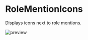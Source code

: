 # RoleMentionIcons
Displays icons next to role mentions.

![preview](https://raw.githubusercontent.com/Neodymium7/BetterDiscordStuff/main/RoleMentionIcons/assets/preview.png)